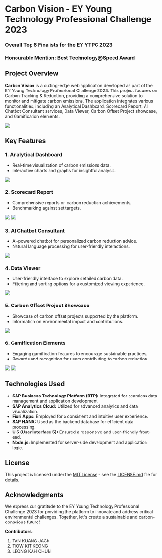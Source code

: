 # Carbon Vision - EY Young Technology Professional Challenge 2023
### Overall Top 6 Finalists for the EY YTPC 2023
### Honourable Mention: Best Technology@Speed Award

## Project Overview

**Carbon Vision** is a cutting-edge web application developed as part of the EY Young Technology Professional Challenge 2023. This project focuses on Carbon Tracking & Reduction, providing a comprehensive solution to monitor and mitigate carbon emissions. The application integrates various functionalities, including an Analytical Dashboard, Scorecard Report, AI Chatbot Consultant services, Data Viewer, Carbon Offset Project showcase, and Gamification elements.

![](App-Demo-Screenshot/Release%203.0.jpeg)

## Key Features

### 1. Analytical Dashboard
   - Real-time visualization of carbon emissions data.
   - Interactive charts and graphs for insightful analysis.
     
   ![](App-Demo-Screenshot/AnalyticalDashboard.png)

### 2. Scorecard Report
   - Comprehensive reports on carbon reduction achievements.
   - Benchmarking against set targets.
     
   ![](App-Demo-Screenshot/ScorecardReport1.jpeg)
   ![](App-Demo-Screenshot/ScorecardReport2.jpeg)

### 3. AI Chatbot Consultant
   - AI-powered chatbot for personalized carbon reduction advice.
   - Natural language processing for user-friendly interactions.
     
   ![](App-Demo-Screenshot/Chatbot.jpeg)

### 4. Data Viewer
   - User-friendly interface to explore detailed carbon data.
   - Filtering and sorting options for a customized viewing experience.
     
   ![](App-Demo-Screenshot/DataViewer.jpeg)

### 5. Carbon Offset Project Showcase
   - Showcase of carbon offset projects supported by the platform.
   - Information on environmental impact and contributions.
     
   ![](App-Demo-Screenshot/CarbonOffsetProjects.jpeg)

### 6. Gamification Elements
   - Engaging gamification features to encourage sustainable practices.
   - Rewards and recognition for users contributing to carbon reduction.
     
   ![](App-Demo-Screenshot/Gamification_Badges.jpeg)
   ![](App-Demo-Screenshot/Gamification_Leaderboard.jpeg)

## Technologies Used

- **SAP Business Technology Platform (BTP):** Integrated for seamless data management and application development.
- **SAP Analytics Cloud:** Utilized for advanced analytics and data visualization.
- **Fiori Apps:** Employed for a consistent and intuitive user experience.
- **SAP HANA:** Used as the backend database for efficient data processing.
- **UI5 (User Interface 5):** Ensured a responsive and user-friendly front-end.
- **Node.js:** Implemented for server-side development and application logic.

## License

This project is licensed under the [MIT License](LICENSE.md) - see the [LICENSE.md](LICENSE.md) file for details.

## Acknowledgments

We express our gratitude to the EY Young Technology Professional Challenge 2023 for providing the platform to innovate and address critical environmental challenges. Together, let's create a sustainable and carbon-conscious future!

**Contributors:**
1. TAN KUANG JACK
2. TIOW KIT KEONG
3. LEONG KAH CHUN

